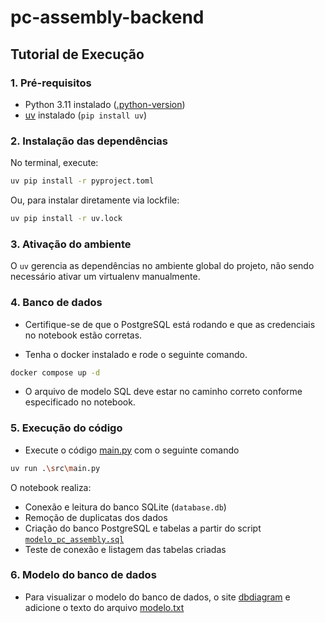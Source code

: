 # pc-assembly-backend

## Tutorial de Execução

### 1. Pré-requisitos

- Python 3.11 instalado ([.python-version](.python-version))
- [uv](https://github.com/astral-sh/uv) instalado (`pip install uv`)

### 2. Instalação das dependências

No terminal, execute:

```sh
uv pip install -r pyproject.toml
```

Ou, para instalar diretamente via lockfile:

```sh
uv pip install -r uv.lock
```

### 3. Ativação do ambiente

O `uv` gerencia as dependências no ambiente global do projeto, não sendo necessário ativar um virtualenv manualmente.

### 4. Banco de dados

- Certifique-se de que o PostgreSQL está rodando e que as credenciais no notebook estão corretas.

- Tenha o docker instalado e rode o seguinte comando.
```sh
docker compose up -d
```

- O arquivo de modelo SQL deve estar no caminho correto conforme especificado no notebook.

### 5. Execução do código

- Execute o código [main.py](src\main.py) com o seguinte comando
```sh
uv run .\src\main.py
```

O notebook realiza:
- Conexão e leitura do banco SQLite (`database.db`)
- Remoção de duplicatas dos dados
- Criação do banco PostgreSQL e tabelas a partir do script [`modelo_pc_assembly.sql`](modelo_pc_assembly.sql)
- Teste de conexão e listagem das tabelas criadas

### 6. Modelo do banco de dados

- Para visualizar o modelo do banco de dados, o site [dbdiagram](https://dbdiagram.io/home) e adicione o texto do arquivo [modelo.txt](extras\modelo.txt)
